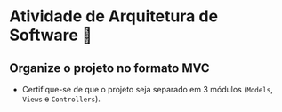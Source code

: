 # Atividade de Arquitetura de Software 👷

## Organize o projeto no formato MVC

- Certifique-se de que o projeto seja separado em 3 módulos (`Models`, `Views` e `Controllers`).
